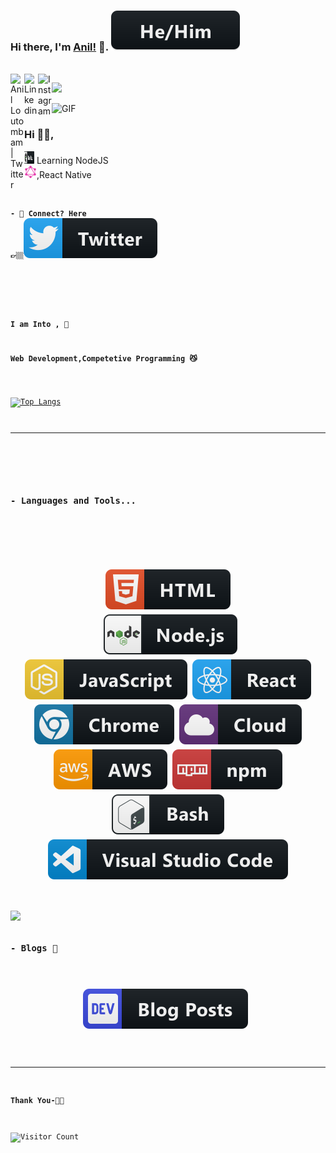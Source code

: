 ### Hi there, I'm [Anil!](http://anilloutombam.me) 👋.  <img src="https://raw.githubusercontent.com/8bithemant/8bithemant/master/svg/pronouns/hehim.svg" >


<br/>
<a href="https://twitter.com/anilloutombam">
  <img align="left" alt="Anil Loutombam| Twitter" width="22px" src="https://cdn.jsdelivr.net/npm/simple-icons@v3/icons/twitter.svg" />
</a>
<a href="https://www.linkedin.com/in/anil-loutombam/">
  <img align="left" alt="Linkedin" width="22px" src="https://cdn.jsdelivr.net/npm/simple-icons@v3/icons/linkedin.svg" />
</a>
<a href="https://www.instagram.com/anilloutombam/">
  <img align="left" alt="Instagram" width="22px" src="https://cdn.jsdelivr.net/npm/simple-icons@v3/icons/instagram.svg" />
</a>

![](https://visitor-badge.glitch.me/badge?page_id=anilloutombam.anilloutombam)
<br />

<img alt="GIF" src="https://raw.githubusercontent.com/saadeghi/saadeghi/master/dino.gif" />
<br />

### Hi 🙋‍♂️,


 <img height="20" width="16" src="https://raw.githubusercontent.com/MikeCodesDotNET/ColoredBadges/master/svg/dev/frameworks/nodejs_larger.svg" alt="NodeJS"> Learning NodeJS  <code>
  <img height="20" src="https://raw.githubusercontent.com/github/explore/5c058a388828bb5fde0bcafd4bc867b5bb3f26f3/topics/graphql/graphql.png"></code>,React Native <code> 






#### - 💬 Connect? Here 👉🏼[<img src="https://raw.githubusercontent.com/8bithemant/8bithemant/master/svg/social/twitter.svg" >](https://twitter.com/anilloutombam/)


<br />


**I am Into , 🙏**

**Web Development,Competetive Programming 😼**
<br />



[![Top Langs](https://github-readme-stats.vercel.app/api/top-langs/?username=anilloutombam&layout=compact)](https://github.com/anuraghazra/github-readme-stats)


*************

<br />

### - Languages and Tools...

<p align="center">

<!-- For more icons please follow  https://github.com/MikeCodesDotNET/ColoredBadges -->

 <img src="https://raw.githubusercontent.com/8bithemant/8bithemant/master/svg/dev/languages/html.svg" alt="Twitter" style="vertical-align:top; margin:4px"> 
 <img src="https://raw.githubusercontent.com/MikeCodesDotNET/ColoredBadges/master/svg/dev/frameworks/nodejs.svg" alt="NodeJS"  style="vertical-align:top; margin:4px">
<img src="https://raw.githubusercontent.com/8bithemant/8bithemant/master/svg/dev/languages/js.svg" alt="js" style="vertical-align:top; margin:4px"><img src="https://raw.githubusercontent.com/8bithemant/8bithemant/master/svg/dev/frameworks/react.svg" alt="react" style="vertical-align:top; margin:4px"><img src="https://raw.githubusercontent.com/8bithemant/8bithemant/master/svg/dev/misc/chrome.svg" alt="chrome" style="vertical-align:top; margin:4px"><img src="https://raw.githubusercontent.com/8bithemant/8bithemant/master/svg/dev/misc/cloud.svg" alt="cloud" style="vertical-align:top; margin:4px"><img src="https://raw.githubusercontent.com/8bithemant/8bithemant/master/svg/dev/services/aws.svg" alt="aws" style="vertical-align:top; margin:4px"><img src="https://raw.githubusercontent.com/8bithemant/8bithemant/master/svg/dev/services/npm.svg" alt="npm" style="vertical-align:top; margin:4px"><img src="https://raw.githubusercontent.com/8bithemant/8bithemant/master/svg/dev/tools/bash.svg" alt="bash" style="vertical-align:top; margin:4px"><img src="https://raw.githubusercontent.com/8bithemant/8bithemant/master/svg/dev/tools/visualstudio_code.svg" alt="vscode" style="vertical-align:top; margin:4px">

</p>
<a href="https://wakatime.com"><img  align="center"  width="50%" src="https://wakatime.com/share/@anil_loutombam/9da412f0-16a1-4eaa-9037-ba1b5bed74fd.png" /></a>


### - Blogs 🌱

<p align="center">
<img src="https://raw.githubusercontent.com/8bithemant/8bithemant/master/svg/blogs/devto.svg"> 
</p>




***********************************

#### Thank You-🙏🏼
![Visitor Count](https://profile-counter.glitch.me/{anilloutombam}/count.svg)





  
